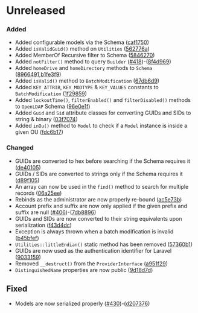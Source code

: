 # Unreleased

### Added

- Added configurable models via the Schema ([caf1750](https://github.com/Adldap2/Adldap2/commit/caf17505f6eac609e028cc7763da468c9c59ca6a))
- Added `isValidGuid()` method on `Utilities` ([562776a](https://github.com/Adldap2/Adldap2/commit/562776a4a0a63fcb52c9d963bc52e91bbe70c9b2))
- Added MemberOf Recursive filter to Schema ([5846270](https://github.com/Adldap2/Adldap2/commit/584627088893a221ec43a785d1aa00f5a367a50d))
- Added `notFilter()` method to query `Builder` ([#418](https://github.com/Adldap2/Adldap2/issues/418))-([8f4d969](https://github.com/Adldap2/Adldap2/commit/8f4d9698afda27d99dbf0dca0c4643f367dbd7d4)) 
- Added `homeDrive` and `homeDirectory` methods to `Schema` ([8966491](https://github.com/Adldap2/Adldap2/commit/8966491507376430409d0847160450ce595323cd),[b1fe3f9](https://github.com/Adldap2/Adldap2/commit/b1fe3f9e2bbedf0fc9113d62e707808153d7b2f2))
- Added `isValid()` method to `BatchModification` ([67db6d9](https://github.com/Adldap2/Adldap2/commit/67db6d973b6b5147e4391fac4f6be024e97e2753))
- Added `KEY_ATTRIB`, `KEY_MODTYPE` & `KEY_VALUES` constants to `BatchModification` ([1f29859](https://github.com/Adldap2/Adldap2/commit/1f2985912df61d7a11e5f196ecbcc1f460383758))
- Added `lockoutTime()`, `filterEnabled()` and `filterDisabled()` methods to `OpenLDAP` Schema ([96e0e1f](https://github.com/Adldap2/Adldap2/commit/96e0e1fd8298bcfdefb002d71abf4a4fb06b83a6))
- Added `Guid` and `Sid` attribute classes for converting GUIDs and SIDs to string & binary ([03f7074](https://github.com/Adldap2/Adldap2/commit/03f7074d56af95ad69a17f2f77ee238c708a1841))
- Added `inOu()` method to `Model` to check if a `Model` instance is inside a given OU ([fdc6b17](https://github.com/Adldap2/Adldap2/commit/fdc6b177c630993cb541a72ae4f79d4cb581e459))

### Changed

- GUIDs are converted to hex before searching if the Schema requires it ([de40105](https://github.com/Adldap2/Adldap2/commit/de401055abf1d4311f087ac1bae2ed0048fcdb75))
- GUIDs / SIDs are converted to strings only if the Schema requires it ([d89f105](https://github.com/Adldap2/Adldap2/commit/d89f105f0335fd77b48f467449aa559c4e9169af))
- An array can now be used in the `find()` method to search for multiple records ([06a25ee](https://github.com/Adldap2/Adldap2/commit/06a25ee5501aebf457c42099788a8cf3293b2e39))
- Rebinds as the administrator are now properly re-bound ([ac5e73b](https://github.com/Adldap2/Adldap2/commit/ac5e73bfee16bba83a16e73523c39935f390c4a3))
- Account prefix and suffix are now only applied if the given prefix and suffix are null ([#406](https://github.com/Adldap2/Adldap2/issues/406))-([7db8896](https://github.com/Adldap2/Adldap2/commit/7db8896ea69516a258bd07f5d8cea50683bc1da5))
- GUIDs and SIDs are now converted to their string equivalents upon serialization ([f43d4dc](https://github.com/Adldap2/Adldap2/commit/f43d4dc504b06013b549144f28f1b9d791610b38))
- Exception is always thrown when a batch modification is invalid ([b45bfef](https://github.com/Adldap2/Adldap2/commit/b45bfeff4c4e3ae9b91e6499ff0c88d675923a03))
- `Utilities::littleEndian()` static method has been removed ([57360b1](https://github.com/Adldap2/Adldap2/commit/57360b10dcf57ae013a3688cb168e637b58ba587))
- GUIDs are now used as the authentication identifier for Laravel ([9033159](https://github.com/Adldap2/Adldap2/commit/90331598169de6ec5446917fefb6334fa72e4a47))
- Removed `__destruct()` from the `ProviderInterface` ([a951f29](https://github.com/Adldap2/Adldap2/commit/a951f29ceefeb47431e2147f1251f1383cdd3bc9))
- `DistinguishedName` properties are now public ([9d18d7d](https://github.com/Adldap2/Adldap2/commit/9d18d7d96ac9f6c00770572c1c2ae4fe2f49aa06))

## Fixed

- Models are now serialized properly ([#430](https://github.com/Adldap2/Adldap2/issues/430))-([d207376](https://github.com/Adldap2/Adldap2/commit/d207376a004a5a83af33dc7584237fd6b5c57d6a))
